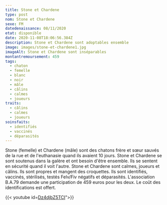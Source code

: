 ```yaml
---
title: Stone et Chardene
type: post
nom: Stone et Chardene
sexe: FM
datedenaissance: 08/11/2020
etat: disponible
date: 2020-11-08T18:06:56.384Z
description: Stone et Chardene sont adoptables ensemble
image: images/stone-et-chardene1.jpg
imageAlt: Stone et Chardene sont inséparables
montantremoursement: 459
tags:
  - chaton
  - femelle
  - blanc
  - noir
  - mâle
  - câlins
  - calmes
  - joueurs
traits:
  - câlins
  - calmes
  - joueurs
soinsfaits:
  - identifiés
  - vaccinés
  - déparasités
---
```

Stone (femelle) et Chardene (mâle) sont des chatons frère et sœur sauvés de la rue et de l'euthanasie quand ils avaient 10 jours. Stone et Chardene se sont soutenus dans la galère et ont besoin d'être ensemble. Ils se sentent en sécurité quand il voit l'autre. Stone et Chardene sont calmes, joueurs et câlins. Ils sont propres et mangent des croquettes. Ils sont identifiés, vaccinés, stérilisés, testés Felv/Fiv négatifs et déparasités. L'association B.A.79 demande une participation de 459 euros pour les deux. Le coût des identifications est offert. 



{{< youtube id=[Dz4djbZ5TCI](https://youtu.be/Dz4djbZ5TCI)">}}